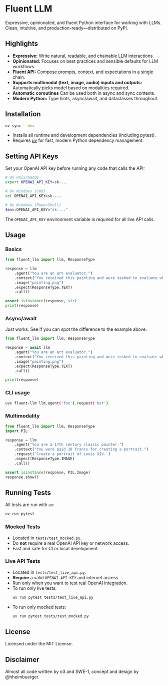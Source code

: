 # Fluent LLM

Expressive, opinionated, and fluent Python interface for working with LLMs. Clean, intuitive, and production-ready—distributed on PyPI.

## Highlights

- **Expressive:** Write natural, readable, and chainable LLM interactions.
- **Opinionated:** Focuses on best practices and sensible defaults for LLM workflows.
- **Fluent API:** Compose prompts, context, and expectations in a single chain.
- **Supports multimodal (text, image, audio) inputs and outputs:** Automatically picks model based on modalities required.
- **Automatic coroutines** Can be used both in async and sync contexts.
- **Modern Python:** Type hints, async/await, and dataclasses throughout.

## Installation

```bash
uv sync --dev
```
- Installs all runtime and development dependencies (including pytest).
- Requires [uv](https://github.com/astral-sh/uv) for fast, modern Python dependency management.

## Setting API Keys

Set your OpenAI API key before running any code that calls the API:

```bash
# On Unix/macOS
export OPENAI_API_KEY=sk-...

# On Windows (cmd)
set OPENAI_API_KEY=sk-...

# On Windows (PowerShell)
$env:OPENAI_API_KEY="sk-..."
```

The `OPENAI_API_KEY` environment variable is required for all live API calls.

## Usage

### Basics

```python
from fluent_llm import llm, ResponseType

response = llm
    .agent("You are an art evaluator.")
    .context("You received this painting and were tasked to evaluate whether it's museum-worthy.")
    .image("painting.png")
    .expect(ResponseType.TEXT)
    .call()

assert isinstance(response, str)
print(response)
```

### Async/await

Just works. See if you can spot the difference to the example above.

```python
from fluent_llm import llm, ResponseType

response = await llm
    .agent("You are an art evaluator.")
    .context("You received this painting and were tasked to evaluate whether it's museum-worthy.")
    .image("painting.png")
    .expect(ResponseType.TEXT)
    .call()

print(response)
```

### CLI usage

```bash
uvx fluent-llm llm.agent('foo').request('bar')
```

### Multimodality

```python
from fluent_llm import llm, ResponseType
import PIL

response = llm
    .agent("You are a 17th century classic painter.")
    .context("You were paid 10 francs for creating a portrait.")
    .request('Create a portrait of Louis XIV.')
    .expect(ResponseType.IMAGE)
    .call()

assert isinstance(response, PIL.Image)
response.show()
```



## Running Tests

All tests are run with `uv`:

```bash
uv run pytest
```

### Mocked Tests
- Located in `tests/test_mocked.py`.
- Do **not** require a real OpenAI API key or network access.
- Fast and safe for CI or local development.

### Live API Tests
- Located in `tests/test_live_api.py`.
- **Require** a valid `OPENAI_API_KEY` and internet access.
- Run only when you want to test real OpenAI integration.
- To run only live tests:
  ```bash
  uv run pytest tests/test_live_api.py
  ```
- To run only mocked tests:
  ```bash
  uv run pytest tests/test_mocked.py
  ```

## License

Licensed under the MIT License.

## Disclaimer

Almost all code written by o3 and SWE-1, concept and design by @hheimbuerger.
